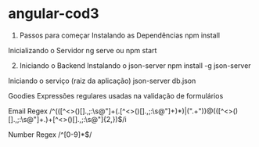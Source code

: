 # angular-cod3

1. Passos para começar
Instalando as Dependências
npm install

Inicializando o Servidor
ng serve ou npm start

2. Iniciando o Backend
Instalando o json-server
npm install -g json-server

Iniciando o serviço (raiz da aplicação)
json-server db.json

Goodies
Expressões regulares usadas na validação de formulários

Email Regex
/^(([^<>()\[\]\.,;:\s@\"]+(\.[^<>()\[\]\.,;:\s@\"]+)*)|(\".+\"))@(([^<>()[\]\.,;:\s@\"]+\.)+[^<>()[\]\.,;:\s@\"]{2,})$/i

Number Regex
/^[0-9]*$/
